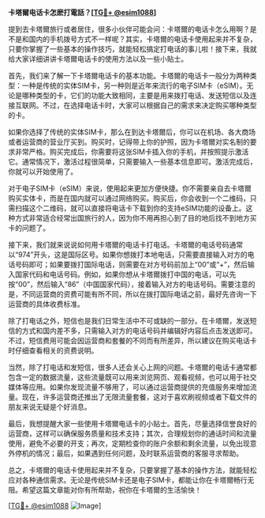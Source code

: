 **卡塔爾电话卡怎麽打電話？[[TG💪+ @esim1088](https://t.me/s/esim1088)]**

提到去卡塔爾旅行或者居住，很多小伙伴可能会问：卡塔爾的电话卡怎么用啊？是不是和国内的手机拨号方式不一样呢？其实，卡塔爾的电话卡使用起来并不复杂，只要你掌握了一些基本的操作技巧，就能轻松搞定打电话的事儿啦！接下来，我就给大家详细讲讲卡塔爾电话卡的使用方法以及一些小贴士。

首先，我们来了解一下卡塔爾电话卡的基本功能。卡塔爾的电话卡一般分为两种类型：一种是传统的实体SIM卡，另一种则是近年来流行的电子SIM卡（eSIM）。无论是哪种类型的卡，它们的功能大致相同，主要是用来拨打电话、发送短信以及连接互联网。不过，在选择电话卡时，大家可以根据自己的需求来决定购买哪种类型的卡。

如果你选择了传统的实体SIM卡，那么在到达卡塔爾后，你可以在机场、各大商场或者运营商的营业厅买到。购买时，记得带上你的护照，因为卡塔爾对实名制的要求非常严格。购买完成后，你需要将这张SIM卡插入你的手机，并按照提示激活它。通常情况下，激活过程很简单，只需要输入一些基本信息即可。激活完成后，你就可以开始使用了。

对于电子SIM卡（eSIM）来说，使用起来更加方便快捷。你不需要亲自去卡塔爾购买实体卡，而是在国内就可以通过网络购买。购买后，你会收到一个二维码，只需扫描这个二维码，就可以直接将电话卡下载到你的支持eSIM功能的设备上。这种方式非常适合经常出国旅行的人，因为你不用再担心到了目的地后找不到地方买卡的问题了。

接下来，我们就来说说如何用卡塔爾的电话卡打电话。卡塔爾的电话号码通常以“974”开头，这是国际区号。如果你想拨打本地电话，只需要直接输入对方的电话号码即可；如果要拨打国际电话，则需要在对方号码前加上“00”或“+”，然后输入国家代码和电话号码。例如，如果你想从卡塔爾拨打中国的电话，可以先按“00”，然后输入“86”（中国国家代码），接着输入对方的电话号码。需要注意的是，不同运营商的资费可能有所不同，所以在拨打国际电话之前，最好先咨询一下运营商的具体收费标准。

除了打电话之外，短信也是我们日常生活中不可或缺的一部分。在卡塔爾，发送短信的方式和国内差不多，只需输入对方的电话号码并编辑好内容后点击发送即可。不过，短信费用可能会因运营商和套餐的不同而有所差异，所以建议在购买电话卡时仔细查看相关的资费说明。

当然，除了打电话和发短信，很多人还会关心上网的问题。卡塔爾的电话卡通常都包含一定的数据流量，这些流量既可以用来浏览网页、观看视频，也可以用于社交媒体等应用。如果你发现流量不够用了，可以通过运营商提供的充值服务来增加流量。现在，许多运营商还推出了无限流量套餐，这对于喜欢刷视频或者下载文件的朋友来说无疑是个好消息。

最后，我想提醒大家一些使用卡塔爾电话卡的小贴士。首先，尽量选择信誉良好的运营商，这样可以确保服务质量和技术支持；其次，合理规划你的通话时间和流量使用，避免不必要的开支；再次，定期检查你的账户余额和剩余流量，以免出现意外停机的情况；最后，如果遇到任何问题，及时联系运营商的客服寻求帮助。

总之，卡塔爾的电话卡使用起来并不复杂，只要掌握了基本的操作方法，就能轻松应对各种通信需求。无论是传统SIM卡还是电子SIM卡，都能让你在卡塔爾畅行无阻。希望这篇文章能对你有所帮助，祝你在卡塔爾的生活愉快！

[[TG💪+ @esim1088](https://t.me/s/esim1088) ![Image](https://i.postimg.cc/4NQfJmqS/Snipaste-2025-05-13-00-14-12.png)]